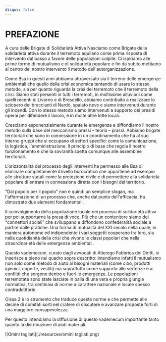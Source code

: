 ```yaml
---
disqus: false
---
```

# PREFAZIONE
A cura delle Brigate di Solidarietà Attiva
Nasciamo come Brigate della solidarietà attiva durante il terremoto
aquilano come prima risposta di intervento dal basso a favore delle
popolazioni colpite.
Ci ispiriamo alle prime forme di mutualismo e di solidarietà popolare e
fin da subito mettiamo al centro del nostro intervento il metodo dell'autorganizzazione.

Come Bsa in questi anni abbiamo attraversato sia il terreno delle emergenze ambientali che quello della crisi economica tentando di usare lo
stesso metodo, sia per quanto riguarda la crisi del terremoto che il terremoto della crisi.
Siamo stati presenti in tutti i terremoti, in moltissime alluvioni come
quelli recenti di Livorno e di Brescello, abbiamo contribuito a realizzare
lo sciopero dei braccianti di Nardò, spalato neve e siamo intervenuti
durante gli incendi.
Con lo stesso metodo siamo intervenuti a supporto dei presidi operai
per difendere il lavoro, e in molte altre lotte locali.

Cresciamo esponenzialmente durante le emergenze e diffondiamo il nostro metodo sulla base del meccanismo prassi – teoria – prassi.
Abbiamo brigate territoriali che sono in connessione in un coordinamento che ha al suo interno gruppi che si occupano di settori specifici
come la comunicazione, la logistica, l'amministrazione.
Il principio di base che regola il nostro funzionamento è che la sovranità
spetta comunque alle assemblee territoriali.

L'orizzontalità del processo degli interventi ha permesso alle Bsa di eliminare completamente il livello burocratico che appartiene ad esempio alle strutture statali come la protezione civile e di permettere alla
solidarietà popolare di entrare in connessione diretta con i bisogni del
territorio.

"Dal popolo per il popolo" non è quindi un semplice slogan, ma l'affermazione di un processo che, anche dal punto dell'efficacia, ha dimostrato due elementi fondamentali.


Il coinvolgimento della popolazione locale nei processi di solidarietà
attiva per poi supportarne la presa di voce.
Più che un contenitore siamo dei "connettori sociali" che sviluppano e
diffondono confederalità sociale a partire dalle pratiche.
Una forma di mutualità del XXI secolo nella quale, in maniera autonome ed indipendente i vari soggetti cooperano tra loro, sia nella quotidianità della crisi che vivono le classi popolari che nella straordinarietà
delle emergenze ambientali.

Questo vademecum, curato dagli avvocati di Alterego Fabbrica dei Diritti, si inserisce a pieno nel quadro sopra descritto: intendiamo infatti il
mutualismo non solo come metodo di aiuto ai bisogni materiali (come
cibo, prodotti igienici, coperte, vestiti) ma soprattutto come supporto
alle vertenze e ai conflitti che sorgono dentro e fuori le emergenze.
Le popolazioni terremotate sono state lasciate in balia di una vera e
propria giungla normativa, tra centinaia di norme a carattere nazionale
e locale spesso contraddittorie.

Oissa 2 è lo strumento che traduce queste norme e che permette alle
decine di comitati sorti nel cratere di discutere e avanzare proposte forti
di una maggiore consapevolezza.

Per questo intendiamo la diffusione di questo vademecum importante
tanto quanto la distribuzione di aiuti materiali.

![Omini tagliati](./resources/omini tagliati.png)